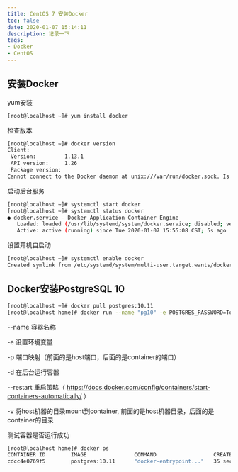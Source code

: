```yaml
---
title: CentOS 7 安装Docker
toc: false
date: 2020-01-07 15:14:11
description: 记录一下
tags:
- Docker
- CentOS
---
```


## 安装Docker

yum安装

```bash
[root@localhost ~]# yum install docker
```

检查版本

```bash
[root@localhost ~]# docker version
Client:
 Version:         1.13.1
 API version:     1.26
 Package version: 
Cannot connect to the Docker daemon at unix:///var/run/docker.sock. Is the docker daemon running?
```

启动后台服务

```bash
[root@localhost ~]# systemctl start docker
[root@localhost ~]# systemctl status docker
● docker.service - Docker Application Container Engine
   Loaded: loaded (/usr/lib/systemd/system/docker.service; disabled; vendor preset: disabled)
   Active: active (running) since Tue 2020-01-07 15:55:08 CST; 5s ago
```

设置开机自启动

```bash
[root@localhost ~]# systemctl enable docker
Created symlink from /etc/systemd/system/multi-user.target.wants/docker.service to /usr/lib/systemd/system/docker.service.
```

## Docker安装PostgreSQL 10

```bash
[root@localhost ~]# docker pull postgres:10.11
[root@localhost home]# docker run --name "pg10" -e POSTGRES_PASSWORD=TopLinker0510 -p 5432:5432 -d --restart "unless-stopped" -v /home/data/pgdata:/var/lib/postgresql/data postgres:10.11
```

--name 容器名称

-e 设置环境变量

-p 端口映射（前面的是host端口，后面的是container的端口）

-d 在后台运行容器

--restart 重启策略（ https://docs.docker.com/config/containers/start-containers-automatically/ ）

-v  将host机器的目录mount到container, 前面的是host机器目录，后面的是container的目录

测试容器是否运行成功

```bash
[root@localhost home]# docker ps
CONTAINER ID        IMAGE               COMMAND                  CREATED             STATUS              PORTS                    NAMES
cdcc4e0769f5        postgres:10.11      "docker-entrypoint..."   35 seconds ago      Up 34 seconds       0.0.0.0:5432->5432/tcp   pg10
```

